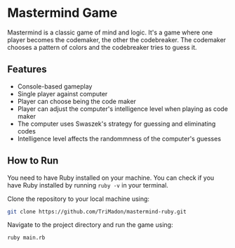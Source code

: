 # Mastermind Game

Mastermind is a classic game of mind and logic. It's a game where one player becomes the codemaker, the other the codebreaker. The codemaker chooses a pattern of colors and the codebreaker tries to guess it.

## Features

- Console-based gameplay
- Single player against computer
- Player can choose being the code maker
- Player can adjust the computer's intelligence level when playing as code maker
- The computer uses Swaszek's strategy for guessing and eliminating codes
- Intelligence level affects the randommness of the computer's guesses

## How to Run

You need to have Ruby installed on your machine. You can check if you have Ruby installed by running `ruby -v` in your terminal.

Clone the repository to your local machine using:

```bash
git clone https://github.com/TriMadon/mastermind-ruby.git
```

Navigate to the project directory and run the game using:

```bash
ruby main.rb
```
